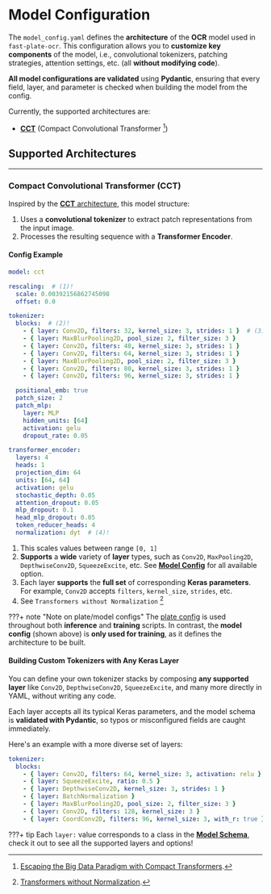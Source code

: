 # Model Configuration

The `model_config.yaml` defines the **architecture** of the **OCR** model used in `fast-plate-ocr`. This configuration
allows you to **customize key components** of the model, i.e., convolutional tokenizers, patching strategies, attention
settings, etc. (all **without modifying code**).

**All model configurations are validated** using **Pydantic**, ensuring that every field, layer, and parameter is checked
when building the model from the config.

Currently, the supported architectures are:

- [**CCT**](#compact-convolutional-transformer-cct) (Compact Convolutional Transformer [^1])

## Supported Architectures

---

### Compact Convolutional Transformer (CCT)

Inspired by the [**CCT** architecture](https://arxiv.org/abs/2104.05704), this model structure:

1. Uses a **convolutional tokenizer** to extract patch representations from the input image.
2. Processes the resulting sequence with a **Transformer Encoder**.

#### Config Example

```yaml title="cct_model_config.yaml" linenums="1"
model: cct

rescaling:  # (1)!
  scale: 0.00392156862745098
  offset: 0.0

tokenizer:
  blocks:  # (2)!
    - { layer: Conv2D, filters: 32, kernel_size: 3, strides: 1 }  # (3)!
    - { layer: MaxBlurPooling2D, pool_size: 2, filter_size: 3 }
    - { layer: Conv2D, filters: 48, kernel_size: 3, strides: 1 }
    - { layer: Conv2D, filters: 64, kernel_size: 3, strides: 1 }
    - { layer: MaxBlurPooling2D, pool_size: 2, filter_size: 3 }
    - { layer: Conv2D, filters: 80, kernel_size: 3, strides: 1 }
    - { layer: Conv2D, filters: 96, kernel_size: 3, strides: 1 }

  positional_emb: true
  patch_size: 2
  patch_mlp:
    layer: MLP
    hidden_units: [64]
    activation: gelu
    dropout_rate: 0.05

transformer_encoder:
  layers: 4
  heads: 1
  projection_dim: 64
  units: [64, 64]
  activation: gelu
  stochastic_depth: 0.05
  attention_dropout: 0.05
  mlp_dropout: 0.1
  head_mlp_dropout: 0.05
  token_reducer_heads: 4
  normalization: dyt  # (4)!
```

1. This scales values between range `[0, 1]`
2. **Supports** a **wide** variety of **layer** types, such as `Conv2D`, `MaxPooling2D`, `DepthwiseConv2D`, `SqueezeExcite`, etc. See [**Model Config**](../../reference/train/model_config.md) for all available option.
3. Each layer **supports** the **full set** of corresponding **Keras parameters**. For example, `Conv2D` accepts `filters`, `kernel_size`, `strides`, etc.
4. See `Transformers without Normalization` [^2]

???+ note "Note on plate/model configs"
    The [plate config](plate_config.md) is used throughout both **inference** and **training** scripts.
    In contrast, the **model config** (shown above) is **only used for training**, as it defines the architecture to be built.

#### Building Custom Tokenizers with Any Keras Layer

You can define your own tokenizer stacks by composing **any supported layer** like `Conv2D`, `DepthwiseConv2D`, `SqueezeExcite`, and many more directly in YAML, without writing any code.

Each layer accepts all its typical Keras parameters, and the model schema is **validated with Pydantic**, so typos or misconfigured fields are caught immediately.

Here's an example with a more diverse set of layers:

```yaml title="custom_model_config.yaml"
tokenizer:
  blocks:
    - { layer: Conv2D, filters: 64, kernel_size: 3, activation: relu }
    - { layer: SqueezeExcite, ratio: 0.5 }
    - { layer: DepthwiseConv2D, kernel_size: 3, strides: 1 }
    - { layer: BatchNormalization }
    - { layer: MaxBlurPooling2D, pool_size: 2, filter_size: 3 }
    - { layer: Conv2D, filters: 128, kernel_size: 3 }
    - { layer: CoordConv2D, filters: 96, kernel_size: 3, with_r: true }
```

???+ tip
    Each `layer:` value corresponds to a class in the [**Model Schema**](../../reference/train/model.md), check it out
    to see all the supported layers and options!

[^1]: [Escaping the Big Data Paradigm with Compact Transformers](https://arxiv.org/abs/2104.05704).
[^2]: [Transformers without Normalization](https://arxiv.org/abs/2503.10622v1).
